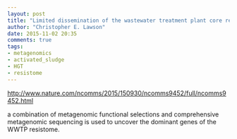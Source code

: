 ```yaml
---
layout: post
title: "Limited dissemination of the wastewater treatment plant core resistome"
author: "Christopher E. Lawson"
date: 2015-11-02 20:35
comments: true
tags:
- metagenomics
- activated_sludge
- HGT
- resistome 
---
```


http://www.nature.com/ncomms/2015/150930/ncomms9452/full/ncomms9452.html

a combination of metagenomic functional selections and comprehensive metagenomic sequencing is used to uncover the dominant genes of the WWTP resistome.